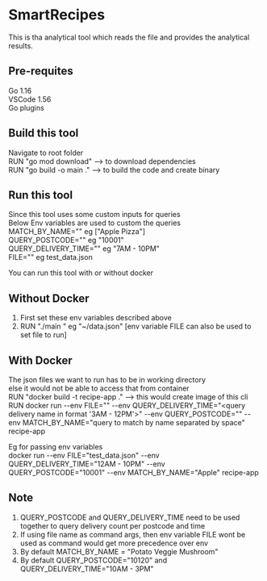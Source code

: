 # SmartRecipes
This is tha analytical tool which reads the file and provides the analytical results.

## Pre-requites  
Go 1.16  
VSCode 1.56  
Go plugins  

## Build this tool  
Navigate to root folder  
RUN "go mod download" --> to download dependencies  
RUN "go build -o main ." --> to build the code and create binary  

## Run this tool  
Since this tool uses some custom inputs for queries  
Below Env variables are used to custom the queries  
MATCH_BY_NAME="<queries recipes based on names separated by space>" eg ["Apple Pizza"]  
QUERY_POSTCODE="<queries delivery count based on postcode>" eg "10001"  
QUERY_DELIVERY_TIME="<queries delivery count based on time>" eg "7AM - 10PM"  
FILE="<filename>" eg test_data.json  

You can run this tool with or without docker  

## Without Docker  
1. First set these env variables described above  
2. RUN "./main  <location to filename>" eg "~/data.json" [env variable FILE can also be used to set file to run]  

## With Docker  
The json files we want to run has to be in working directory  
else it would not be able to access that from container  
RUN "docker build -t recipe-app ." --> this would create image of this cli  
RUN docker run --env FILE="<filename>" --env QUERY_DELIVERY_TIME="<query delivery name in format '3AM - 12PM'>" --env QUERY_POSTCODE="<query postcode>" --env MATCH_BY_NAME="query to match by name separated by space" recipe-app  

Eg for passing env variables  
docker run --env FILE="test_data.json" --env QUERY_DELIVERY_TIME="12AM - 10PM" --env QUERY_POSTCODE="10001" --env MATCH_BY_NAME="Apple" recipe-app  

## Note 
1. QUERY_POSTCODE and QUERY_DELIVERY_TIME need to be used together to query delivery count per postcode and time  
2. If using file name as command args, then env variable FILE wont be used as command would get more precedence over env  
3. By default MATCH_BY_NAME = "Potato Veggie Mushroom"  
4. By default QUERY_POSTCODE="10120" and QUERY_DELIVERY_TIME="10AM - 3PM"  
